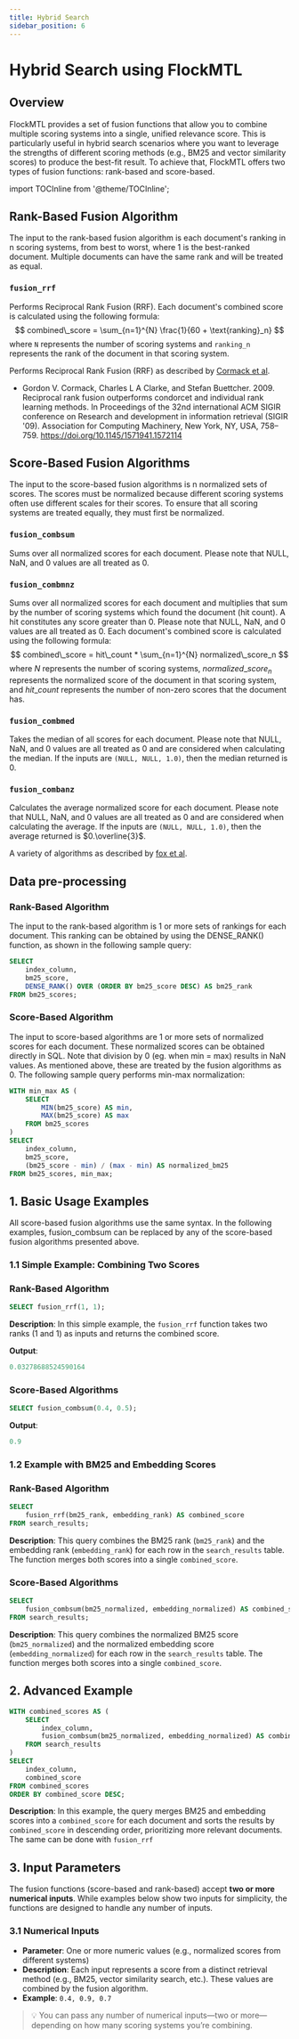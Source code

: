 ```yaml
---
title: Hybrid Search
sidebar_position: 6
---
```


# Hybrid Search using FlockMTL
## Overview
FlockMTL provides a set of fusion functions that allow you to combine multiple scoring systems into a single, unified relevance score. This is particularly useful in hybrid search scenarios where you want to leverage the strengths of different scoring methods (e.g., BM25 and vector similarity scores) to produce the best-fit result. To achieve that, FlockMTL offers two types of fusion functions: rank-based and score-based.

import TOCInline from '@theme/TOCInline';

<TOCInline toc={toc} />

## Rank-Based Fusion Algorithm
The input to the rank-based fusion algorithm is each document's ranking in n scoring systems, from best to worst, where 1 is the best-ranked document. Multiple documents can have the same rank and will be treated as equal.
### `fusion_rrf`
Performs Reciprocal Rank Fusion (RRF). Each document's combined score is calculated using the following formula:
$$
combined\_score = \sum_{n=1}^{N} \frac{1}{60 + \text{ranking}_n}
$$
where `N` represents the number of scoring systems and `ranking_n` represents the rank of the document in that scoring system.

Performs Reciprocal Rank Fusion (RRF) as described by [Cormack et al](https://doi.org/10.1145/1571941.1572114).

* Gordon V. Cormack, Charles L A Clarke, and Stefan Buettcher. 2009. Reciprocal rank fusion outperforms condorcet and individual rank learning methods. In Proceedings of the 32nd international ACM SIGIR conference on Research and development in information retrieval (SIGIR '09). Association for Computing Machinery, New York, NY, USA, 758–759. https://doi.org/10.1145/1571941.1572114

## Score-Based Fusion Algorithms
The input to the score-based fusion algorithms is n normalized sets of scores. The scores must be normalized because different scoring systems often use different scales for their scores. To ensure that all scoring systems are treated equally, they must first be normalized.
### `fusion_combsum`
Sums over all normalized scores for each document. Please note that NULL, NaN, and 0 values are all treated as 0.

### `fusion_combmnz`
Sums over all normalized scores for each document and multiplies that sum by the number of scoring systems which found the document (hit count). A hit constitutes any score greater than 0. Please note that NULL, NaN, and 0 values are all treated as 0. Each document's combined score is calculated using the following formula:
$$
combined\_score = hit\_count * \sum_{n=1}^{N} normalized\_score_n
$$
where $N$ represents the number of scoring systems, $normalized\_score_n$ represents the normalized score of the document in that scoring system, and $hit\_count$ represents the number of non-zero scores that the document has.

### `fusion_combmed`
Takes the median of all scores for each document. Please note that NULL, NaN, and 0 values are all treated as 0 and are considered when calculating the median. If the inputs are `(NULL, NULL, 1.0)`, then the median returned is 0.

### `fusion_combanz`
Calculates the average normalized score for each document. Please note that NULL, NaN, and 0 values are all treated as 0 and are considered when calculating the average. If the inputs are `(NULL, NULL, 1.0)`, then the average returned is $0.\overline{3}$.

A variety of algorithms as described by [fox et al](https://trec.nist.gov/pubs/trec2/papers/txt/23.txt).

## Data pre-processing
### Rank-Based Algorithm
The input to the rank-based algorithm is 1 or more sets of rankings for each document. This ranking can be obtained by using the DENSE_RANK() function, as shown in the following sample query:
```sql
SELECT 
    index_column,
    bm25_score,
    DENSE_RANK() OVER (ORDER BY bm25_score DESC) AS bm25_rank
FROM bm25_scores;
```

### Score-Based Algorithm
The input to score-based algorithms are 1 or more sets of normalized scores for each document. These normalized scores can be obtained directly in SQL. Note that division by 0 (eg. when min = max) results in NaN values. As mentioned above, these are treated by the fusion algorithms as 0. The following sample query performs min-max normalization:
```sql
WITH min_max AS (
    SELECT
        MIN(bm25_score) AS min,
        MAX(bm25_score) AS max
    FROM bm25_scores
)
SELECT 
    index_column,
    bm25_score,
    (bm25_score - min) / (max - min) AS normalized_bm25
FROM bm25_scores, min_max;
```

## 1. Basic Usage Examples
All score-based fusion algorithms use the same syntax. In the following examples, fusion_combsum can be replaced by any of the score-based fusion algorithms presented above.

### 1.1 Simple Example: Combining Two Scores
### Rank-Based Algorithm

```sql
SELECT fusion_rrf(1, 1);
```

**Description**: In this simple example, the `fusion_rrf` function takes two ranks (1 and 1) as inputs and returns the combined score.

**Output**:

```sql
0.03278688524590164
```

### Score-Based Algorithms
```sql
SELECT fusion_combsum(0.4, 0.5);
```

**Output**:

```sql
0.9
```

### 1.2 Example with BM25 and Embedding Scores
### Rank-Based Algorithm

```sql
SELECT
    fusion_rrf(bm25_rank, embedding_rank) AS combined_score
FROM search_results;
```

**Description**: This query combines the BM25 rank (`bm25_rank`) and the embedding rank (`embedding_rank`) for each row in the `search_results` table. The function merges both scores into a single `combined_score`.

### Score-Based Algorithms
```sql
SELECT
    fusion_combsum(bm25_normalized, embedding_normalized) AS combined_score
FROM search_results;
```

**Description**: This query combines the normalized BM25 score (`bm25_normalized`) and the normalized embedding score (`embedding_normalized`) for each row in the `search_results` table. The function merges both scores into a single `combined_score`.

## 2. Advanced Example

```sql
WITH combined_scores AS (
    SELECT
        index_column,
        fusion_combsum(bm25_normalized, embedding_normalized) AS combined_score
    FROM search_results
)
SELECT
    index_column,
    combined_score
FROM combined_scores
ORDER BY combined_score DESC;
```

**Description**: In this example, the query merges BM25 and embedding scores into a `combined_score` for each document and sorts the results by `combined_score` in descending order, prioritizing more relevant documents. The same can be done with `fusion_rrf`

## 3. Input Parameters

The fusion functions (score-based and rank-based) accept **two or more numerical inputs**. While examples below show two inputs for simplicity, the functions are designed to handle any number of inputs.

### 3.1 Numerical Inputs

- **Parameter**: One or more numeric values (e.g., normalized scores from different systems)
- **Description**: Each input represents a score from a distinct retrieval method (e.g., BM25, vector similarity search, etc.). These values are combined by the fusion algorithm.
- **Example**: `0.4, 0.9, 0.7`

> 💡 You can pass any number of numerical inputs—two or more—depending on how many scoring systems you’re combining.
